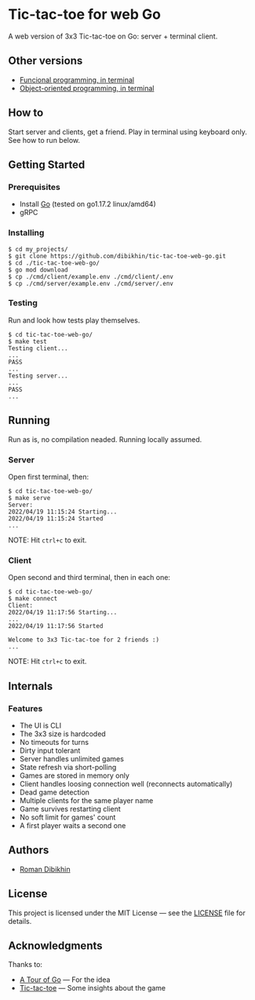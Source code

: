 # Tic-tac-toe for web Go

A web version of 3x3 Tic-tac-toe on Go: server + terminal client.

## Other versions
- [Funcional programming, in terminal](https://github.com/dibikhin/tic-tac-toe-cli-fp-go)
- [Object-oriented programming, in terminal](https://github.com/dibikhin/tic-tac-toe-cli-oop-go)

## How to
Start server and clients, get a friend. Play in terminal using keyboard only. See how to run below.

## Getting Started

### Prerequisites
- Install [Go](https://golang.org/doc/install) (tested on go1.17.2 linux/amd64)
- gRPC

### Installing
```
$ cd my_projects/
$ git clone https://github.com/dibikhin/tic-tac-toe-web-go.git
$ cd ./tic-tac-toe-web-go/
$ go mod download
$ cp ./cmd/client/example.env ./cmd/client/.env
$ cp ./cmd/server/example.env ./cmd/server/.env
```

### Testing
Run and look how tests play themselves.

```
$ cd tic-tac-toe-web-go/
$ make test
Testing client...
...
PASS
...
Testing server...
...
PASS
...
```

## Running
Run as is, no compilation neaded. Running locally assumed.

### Server
Open first terminal, then:
```
$ cd tic-tac-toe-web-go/
$ make serve
Server:
2022/04/19 11:15:24 Starting...
2022/04/19 11:15:24 Started
...
```

NOTE: Hit `ctrl+c` to exit.

### Client
Open second and third terminal, then in each one:
```
$ cd tic-tac-toe-web-go/
$ make connect
Client:
2022/04/19 11:17:56 Starting...
...
2022/04/19 11:17:56 Started

Welcome to 3x3 Tic-tac-toe for 2 friends :)
...
```

NOTE: Hit `ctrl+c` to exit.

## Internals

### Features
- The UI is CLI
- The 3x3 size is hardcoded
- No timeouts for turns
- Dirty input tolerant
- Server handles unlimited games
- State refresh via short-polling
- Games are stored in memory only
- Client handles loosing connection well (reconnects automatically)
- Dead game detection
- Multiple clients for the same player name
- Game survives restarting client
- No soft limit for games' count
- A first player waits a second one

## Authors
- [Roman Dibikhin](https://github.com/dibikhin)

## License
This project is licensed under the MIT License — see the [LICENSE](./LICENSE) file for details.

## Acknowledgments
Thanks to:
- [A Tour of Go](https://tour.golang.org/welcome/1) — For the idea
- [Tic-tac-toe](https://en.wikipedia.org/wiki/Tic-tac-toe) — Some insights about the game
